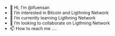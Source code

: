 - 👋 Hi, I’m @ifuensan
- 👀 I’m interested in Bitcoin and Ligthning Network
- 🌱 I’m currently learning Ligthning Network
- 💞️ I’m looking to collaborate on Ligthning Network
- 📫 How to reach me ....

<!---
ifuensan/ifuensan is a ✨ special ✨ repository because its `README.md` (this file) appears on your GitHub profile.
You can click the Preview link to take a look at your changes.
--->
